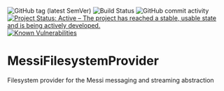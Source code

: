 ![GitHub tag (latest SemVer)](https://img.shields.io/github/v/tag/Cantara/MessiFilesystemProvider) ![Build Status](https://jenkins.cantara.no/buildStatus/icon?job=Messi%20FilesystemProvider) ![GitHub commit activity](https://img.shields.io/github/commit-activity/m/Cantara/MessiFilesystemProvider?foo=bar) [![Project Status: Active – The project has reached a stable, usable state and is being actively developed.](http://www.repostatus.org/badges/latest/active.svg)](http://www.repostatus.org/#active) [![Known Vulnerabilities](https://snyk.io/test/github/Cantara/MessiGCSProvider/badge.svg)](https://snyk.io/test/github/Cantara/MessiFilesystemProvider)

# MessiFilesystemProvider
Filesystem provider for the Messi messaging and streaming abstraction
